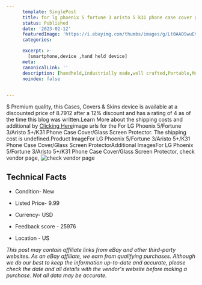 ```yaml
---
      template: SinglePost
      title: for lg phoenix 5 fortune 3 aristo 5 k31 phone case cover glass screen protector
      status: Published
      date: '2023-02-12'
      featuredImage: 'https://i.ebayimg.com/thumbs/images/g/Lt0AAOSwuEVgzAwC/s-l225.jpg'
      categories: 

      excerpt: >-
        [smartphone,device ,hand held device]
      meta:
      canonicalLink: ''
      description: [handheld,industrially made,well crafted,Portable,Mobile,Compact,Convenient,Lightweight,Maneuverable,Man-portable,Miniature,Carriable,Hand-held,Light,Holdable,Transportable,Mobile device,Pocket-sized,On-the-go,Wireless,Cordless,Compact size,Convenient size, smartphone,device ,hand held device]
      noindex: false

        
---
```

$
    Premium quality, this Cases, Covers & Skins device is available at a discounted price of 8.7912 after a 12% discount and has a rating of 4 as of the time this blog was written.Learn More about the shipping costs and additional by [Clicking Here](https://www.ebay.com/itm/114855752053?hash=item1abdefb175%3Ag%3ALt0AAOSwuEVgzAwC&mkevt=1&mkcid=1&mkrid=711-53200-19255-0&campid=%253CePNCampaignId%253E&customid=%253CreferenceId%253E&toolid=10049)image urls for the For LG Phoenix 5/Fortune 3/Aristo 5+/K31 Phone Case Cover/Glass Screen Protector. The shipping cost is undefined.Product ImageFor LG Phoenix 5/Fortune 3/Aristo 5+/K31 Phone Case Cover/Glass Screen ProtectorAdditional ImagesFor LG Phoenix 5/Fortune 3/Aristo 5+/K31 Phone Case Cover/Glass Screen Protector, check vendor page, ![check vendor page](https://origin-galleryplus.ebayimg.com/ws/web/114855752053_2_0_1/225x225.jpg,https://origin-galleryplus.ebayimg.com/ws/web/114855752053_3_0_1/225x225.jpg,https://origin-galleryplus.ebayimg.com/ws/web/114855752053_4_0_1/225x225.jpg,https://origin-galleryplus.ebayimg.com/ws/web/114855752053_5_0_1/225x225.jpg,https://origin-galleryplus.ebayimg.com/ws/web/114855752053_6_0_1/225x225.jpg,https://origin-galleryplus.ebayimg.com/ws/web/114855752053_7_0_1/225x225.jpg,https://origin-galleryplus.ebayimg.com/ws/web/114855752053_8_0_1/225x225.jpg,https://origin-galleryplus.ebayimg.com/ws/web/114855752053_9_0_1/225x225.jpg,https://origin-galleryplus.ebayimg.com/ws/web/114855752053_10_0_1/225x225.jpg,https://origin-galleryplus.ebayimg.com/ws/web/114855752053_11_0_1/225x225.jpg,https://origin-galleryplus.ebayimg.com/ws/web/114855752053_12_0_1/225x225.jpg)
    
    

 ## Technical Facts 



     
      

 - Condition- New 


      

 - Listed Price- 9.99 


      

 - Currency- USD 


      

 - Feedback score - 25976 


      

 - Location - US 


      
      

 *_This post may contain affiliate links from eBay and other third-party websites. As an eBay affiliate, we earn from qualifying purchases. Although we do our best to keep the information up-to-date and accurate, please check the date and all details with the vendor's website before making a purchase. Not all data may be accurate._*



    
    
    
    
    